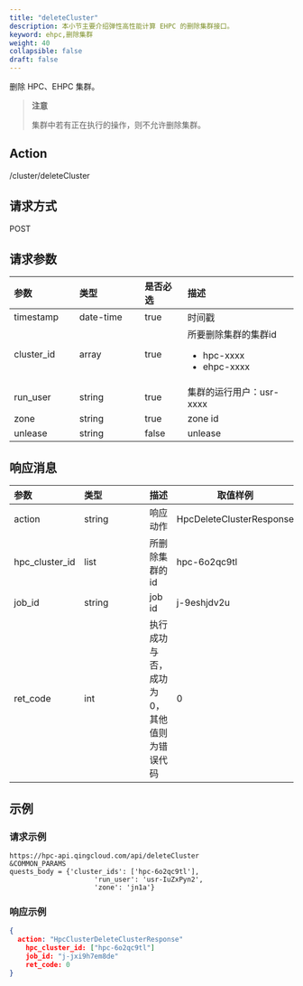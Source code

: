 ```yaml
---
title: "deleteCluster"
description: 本小节主要介绍弹性高性能计算 EHPC 的删除集群接口。 
keyword: ehpc,删除集群
weight: 40
collapsible: false
draft: false
---
```


删除 HPC、EHPC 集群。

> **注意**
>
> 集群中若有正在执行的操作，则不允许删除集群。

## Action

/cluster/deleteCluster

## 请求方式

POST

## 请求参数

| <span style="display:inline-block;width:100px">参数</span> | <span style="display:inline-block;width:100px">类型</span> | 是否必选 | 描述                                                         |
| :--------------------------------------------------------- | :--------------------------------------------------------- | :------- | :----------------------------------------------------------- |
| timestamp                                                  | date-time                                                  | true     | 时间戳                                                       |
| cluster_id                                                 | array                                                      | true     | 所要删除集群的集群id<ul><li>  hpc-xxxx</li><li>ehpc-xxxx</li></ul> |
| run_user                                                   | string                                                     | true     | 集群的运行用户：usr-xxxx                                     |
| zone                                                       | string                                                     | true     | zone id                                                      |
| unlease                                                    | string                                                     | false    | unlease                                                      |

## 响应消息

| <span style="display:inline-block;width:100px">参数</span> | <span style="display:inline-block;width:100px">类型</span> | 描述                                       | 取值样例                 |
| :--------------------------------------------------------- | :--------------------------------------------------------- | :----------------------------------------- | ------------------------ |
| action                                                     | string                                                     | 响应动作                                   | HpcDeleteClusterResponse |
| hpc_cluster_id                                             | list                                                       | 所删除集群的 id                            | hpc-6o2qc9tl             |
| job_id                                                     | string                                                     | job id                                     | j-9eshjdv2u              |
| ret_code                                                   | int                                                        | 执行成功与否，成功为 0，其他值则为错误代码 | 0                        |

## 示例

### 请求示例

```url
https://hpc-api.qingcloud.com/api/deleteCluster
&COMMON_PARAMS
quests_body = {'cluster_ids': ['hpc-6o2qc9tl'],
                     'run_user': 'usr-IuZxPyn2',
                     'zone': 'jn1a'}
```

### 响应示例

```json
{
  action: "HpcClusterDeleteClusterResponse"
	hpc_cluster_id: ["hpc-6o2qc9tl"]
	job_id: "j-jxi9h7em8de"
	ret_code: 0
}
```
